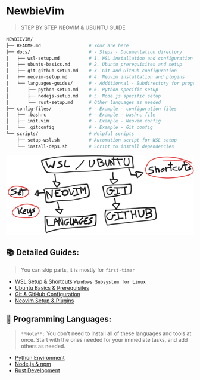 # NewbieVim
> STEP BY STEP NEOVIM & UBUNTU GUIDE

```bash
NEWBIEVIM/
├── README.md                  # Your are here 
├── docs/                      # - Steps - Documentation directory
│   ├── wsl-setup.md           # 1. WSL installation and configuration
│   ├── ubuntu-basics.md       # 2. Ubuntu prerequisites and setup
│   ├── git-github-setup.md    # 3. Git and GitHub configuration
│   ├── neovim-setup.md        # 4. Neovim installation and plugins
│   └── languages-guides/      # - Additionnal - Subdirectory for programming languages
│       ├── python-setup.md    # 6. Python specific setup
│       ├── nodejs-setup.md    # 5. Node.js specific setup
│       └── rust-setup.md      # Other languages as needed
├── config-files/              # - Example - configuration files
│   ├── .bashrc                # - Example - bashrc file
│   ├── init.vim               # - Example - Neovim config
│   └── .gitconfig             # - Example - Git config
└── scripts/                   # Helpful scripts
    ├── setup-wsl.sh           # Automation script for WSL setup
    └── install-deps.sh        # Script to install dependencies
```
![RoadMap](/docs/misc/1.png)
## 📚 Detailed Guides:
> You can skip parts, it is mostly for `first-timer`
* [WSL Setup & Shortcuts](/docs/wsl-setup.md) `Windows Subsystem for Linux`
* [Ubuntu Basics & Prerequisites](/docs/ubuntu-basics.md)
* [Git & GitHub Configuration](/docs/git-github-setup.md)
* [Neovim Setup & Plugins](/docs/neovim-setup.md)

## 🔧 Programming Languages:
> `**Note**:` You don't need to install all of these languages and tools at once. Start with the ones needed for your immediate tasks, and add others as needed.
* [Python Environment](/docs/languages-guides/python-setup.md)
* [Node.js & npm](/docs/languages-guides/nodejs-setup.md)
* [Rust Development](/docs/languages-guides/rust-setup.md)

